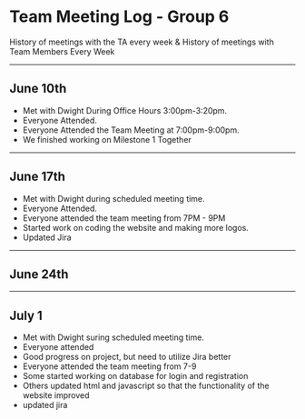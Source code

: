 # Team Meeting Log - Group 6
History of meetings with the TA every week & History of meetings with Team Members Every Week

---
## June 10th
- Met with Dwight During Office Hours 3:00pm-3:20pm. 
- Everyone Attended.
- Everyone Attended the Team Meeting at 7:00pm-9:00pm. 
- We finished working on Milestone 1 Together

---
## June 17th
- Met with Dwight during scheduled meeting time.  
- Everyone Attended.
- Everyone attended the team meeting from 7PM - 9PM
- Started work on coding the website and making more logos.
- Updated Jira

---
## June 24th

---
## July 1
- Met with Dwight suring scheduled meeting time.
- Everyone attended
- Good progress on project, but need to utilize Jira better
- Everyone attended the team meeting from 7-9
- Some started working on database for login and registration
- Others updated html and javascript so that the functionality of the website improved
- updated jira